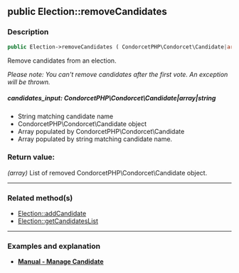 ## public Election::removeCandidates

### Description    

```php
public Election->removeCandidates ( CondorcetPHP\Condorcet\Candidate|array|string candidates_input ): array
```

Remove candidates from an election.

*Please note: You can't remove candidates after the first vote. An exception will be thrown.*
    

##### **candidates_input:** *CondorcetPHP\Condorcet\Candidate|array|string*   
* String matching candidate name
* CondorcetPHP\Condorcet\Candidate object
* Array populated by CondorcetPHP\Condorcet\Candidate
* Array populated by string matching candidate name.    


### Return value:   

*(array)* List of removed CondorcetPHP\Condorcet\Candidate object.


---------------------------------------

### Related method(s)      

* [Election::addCandidate](../Election%20Class/public%20Election--addCandidate.md)    
* [Election::getCandidatesList](../Election%20Class/public%20Election--getCandidatesList.md)    

---------------------------------------

### Examples and explanation

* **[Manual - Manage Candidate](https://github.com/julien-boudry/Condorcet/wiki/II-%23-A.-Create-an-Election-%23-2.-Create-Candidates)**    
